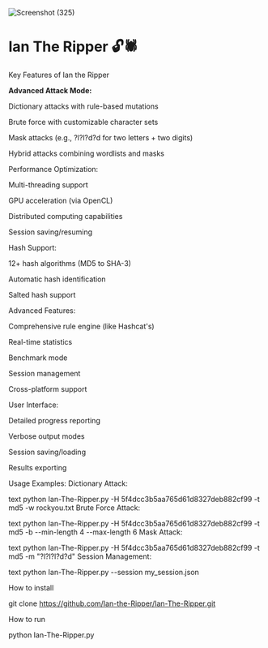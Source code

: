 ![Screenshot (325)](https://github.com/user-attachments/assets/2b86c083-bdcc-4eb6-9b50-a3958416233c)

# Ian The Ripper 🔓🕷️

Key Features of Ian the Ripper

**Advanced Attack Mode:**

Dictionary attacks with rule-based mutations

Brute force with customizable character sets

Mask attacks (e.g., ?l?l?d?d for two letters + two digits)

Hybrid attacks combining wordlists and masks

Performance Optimization:

Multi-threading support

GPU acceleration (via OpenCL)

Distributed computing capabilities

Session saving/resuming

Hash Support:

12+ hash algorithms (MD5 to SHA-3)

Automatic hash identification

Salted hash support

Advanced Features:

Comprehensive rule engine (like Hashcat's)

Real-time statistics

Benchmark mode

Session management

Cross-platform support

User Interface:

Detailed progress reporting

Verbose output modes

Session saving/loading

Results exporting

Usage Examples:
Dictionary Attack:

text
python Ian-The-Ripper.py -H 5f4dcc3b5aa765d61d8327deb882cf99 -t md5 -w rockyou.txt
Brute Force Attack:

text
python Ian-The-Ripper.py -H 5f4dcc3b5aa765d61d8327deb882cf99 -t md5 -b --min-length 4 --max-length 6
Mask Attack:

text
python Ian-The-Ripper.py -H 5f4dcc3b5aa765d61d8327deb882cf99 -t md5 -m "?l?l?l?d?d"
Session Management:

text
python Ian-The-Ripper.py --session my_session.json



How to install 

git clone https://github.com/Ian-the-Ripper/Ian-The-Ripper.git


How to run

python Ian-The-Ripper.py
